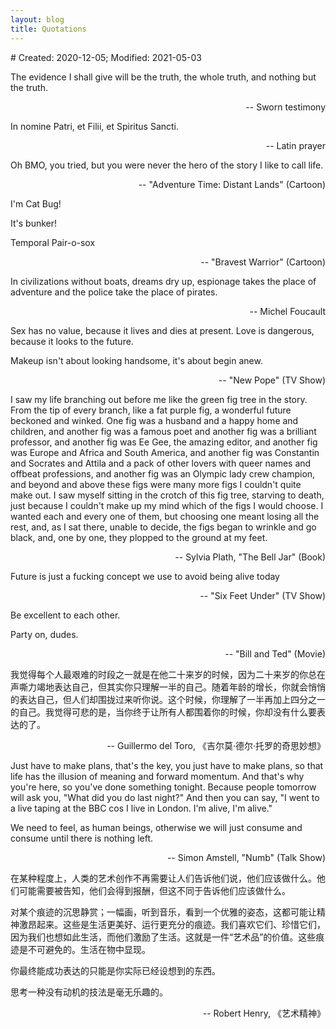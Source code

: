```yaml
---
layout: blog
title: Quotations
---
```

<span class="hidden-text"># Created: 2020-12-05; Modified: 2021-05-03</span>

The evidence I shall give will be the truth, the whole truth, and nothing but the truth.

<p align="right">-- Sworn testimony</p>

In nomine Patri, et Filii, et Spiritus Sancti.

<p align="right">-- Latin prayer</p>

Oh BMO, you tried, but you were never the hero of the story I like to call life.

<p align="right">-- "Adventure Time: Distant Lands" (Cartoon)</p>

I'm Cat Bug!

It's bunker!

Temporal Pair-o-sox

<p align="right">-- "Bravest Warrior" (Cartoon)</p>

In civilizations without boats, dreams dry up, espionage takes the place of adventure and the police take the place of pirates.

<p align="right">-- Michel Foucault</p>

Sex has no value, because it lives and dies at present. Love is dangerous, because it looks to the future.

Makeup isn't about looking handsome, it's about begin anew.

<p align="right">-- "New Pope" (TV Show)</p>

I saw my life branching out before me like the green fig tree in the story. From the tip of every branch, like a fat purple fig, a wonderful future beckoned and winked. One fig was a husband and a happy home and children, and another fig was a famous poet and another fig was a brilliant professor, and another fig was Ee Gee, the amazing editor, and another fig was Europe and Africa and South America, and another fig was Constantin and Socrates and Attila and a pack of other lovers with queer names and offbeat professions, and another fig was an Olympic lady crew champion, and beyond and above these figs were many more figs I couldn't quite make out. I saw myself sitting in the crotch of this fig tree, starving to death, just because I couldn't make up my mind which of the figs I would choose. I wanted each and every one of them, but choosing one meant losing all the rest, and, as I sat there, unable to decide, the figs began to wrinkle and go black, and, one by one, they plopped to the ground at my feet.

<p align="right">-- Sylvia Plath, "The Bell Jar" (Book)</p>

Future is just a fucking concept we use to avoid being alive today

<p align="right">-- "Six Feet Under" (TV Show)</p>

Be excellent to each other.

Party on, dudes.

<p align="right">-- "Bill and Ted" (Movie)</p>

我觉得每个人最艰难的时段之一就是在他二十来岁的时候，因为二十来岁的你总在声嘶力竭地表达自己，但其实你只理解一半的自己。随着年龄的增长，你就会悄悄的表达自己，但人们却围拢过来听你说。这个时候，你理解了一半再加上四分之一的自己。我觉得可悲的是，当你终于让所有人都围着你的时候，你却没有什么要表达的了。

<p align="right">-- Guillermo del Toro, 《吉尔莫·德尔·托罗的奇思妙想》</p>

Just have to make plans, that's the key, you just have to make plans, so that life has the illusion of meaning and forward momentum. And that's why you're here, so you've done something tonight. Because people tomorrow will ask you, "What did you do last night?" And then you can say, "I went to a live taping at the BBC cos I live in London. I'm alive, I'm alive."

We need to feel, as human beings, otherwise we will just consume and consume until there is nothing left.

<p align="right">-- Simon Amstell, "Numb" (Talk Show)</p>

在某种程度上，人类的艺术创作不再需要让人们告诉他们说，他们应该做什么。他们可能需要被告知，他们会得到报酬，但这不同于告诉他们应该做什么。

对某个痕迹的沉思静赏；一幅画，听到音乐，看到一个优雅的姿态，这都可能让精神激昂起来。这些是生活更美好、运行更充分的痕迹。我们喜欢它们、珍惜它们，因为我们也想如此生活，而他们激励了生活。这就是一件“艺术品”的价值。这些痕迹是不可避免的。生活在物中显现。

你最终能成功表达的只能是你实际已经设想到的东西。

思考一种没有动机的技法是毫无乐趣的。

<p align="right">-- Robert Henry, 《艺术精神》</p>
